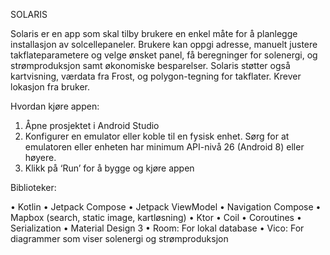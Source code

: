 SOLARIS

Solaris er en app som skal tilby brukere en enkel måte for å planlegge installasjon av solcellepaneler. 
Brukere kan oppgi adresse, manuelt justere takflateparametere og velge ønsket panel, 
få beregninger for solenergi, og strømproduksjon samt økonomiske besparelser. 
Solaris støtter også kartvisning, værdata fra Frost, og polygon-tegning for takflater.
Krever lokasjon fra bruker.

Hvordan kjøre appen:

1.	Åpne prosjektet i Android Studio
2.	Konfigurer en emulator eller koble til en fysisk enhet. Sørg for at emulatoren eller enheten har minimum API-nivå 26 (Android 8) eller høyere.
3.	Klikk på ‘Run’ for å bygge og kjøre appen


Biblioteker:

•	Kotlin
•	Jetpack Compose
•	Jetpack ViewModel
•	Navigation Compose
•	Mapbox (search, static image, kartløsning)
•	Ktor
•	Coil
•	Coroutines
•	Serialization
•	Material Design 3
•	Room: For lokal database
•	Vico: For diagrammer som viser solenergi og strømproduksjon 



